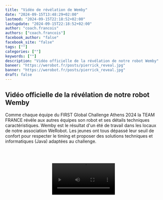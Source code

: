 ```yaml
---
title: "Vidéo de révélation de Wemby"
date: "2024-09-15T13:48:29+02:00"
lastmod: "2024-09-15T22:18:52+02:00"
lastupdate: "2024-09-15T22:18:52+02:00"
author: "coach.francois"
authors: ["coach.francois"]
facebook_author: "false"
facebook_site: "false"
tags: [""]
categories: [""]
keywords: [""]
description: "Vidéo officielle de la révélation de notre robot Wemby"
baneer: "https://werobot.fr/posts/pierrick_reveal.jpg"
banner: "https://werobot.fr/posts/pierrick_reveal.jpg"
draft: false
---
```

## Vidéo officielle de la révélation de notre robot Wemby

Comme chaque équipe du FIRST Global Challenge Athens 2024 la TEAM FRANCE révèle aux autres équipes son robot et ses détails techniques caractéristiques. Wemby est le résultat d'un été de travail dans les locaux de notre association WeRobot. Les jeunes ont tous dépassé leur seuil de confort pour respecter le timing et proposer des solutions techniques et informatiques (Java) adaptées au challenge.

<br><br>
<center>
<video width="40%" controls>
<source src="https://werobot.fr/posts/reveal.mp4"/>
</video>
</center>
<br><br>


